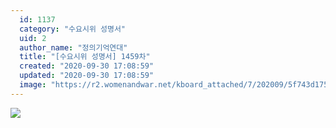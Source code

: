 ```yaml
---
  id: 1137
  category: "수요시위 성명서"
  uid: 2
  author_name: "정의기억연대"
  title: "[수요시위 성명서] 1459차"
  created: "2020-09-30 17:08:59"
  updated: "2020-09-30 17:08:59"
  image: "https://r2.womenandwar.net/kboard_attached/7/202009/5f743d175b1738055359.jpg"
---
```

![](https://r2.womenandwar.net/kboard_attached/7/202009/5f743d175b1738055359.jpg)